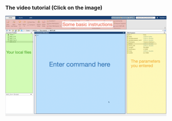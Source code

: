 ### The video tutorial (Click on the image)

[![视频截图](https://raw.githubusercontent.com/MSE250/Plotting-Guidebook-for-MSE-250/main/pic/cover01.png)](https://www.youtube.com/watch?v=HhZhuOJ3xd4)
